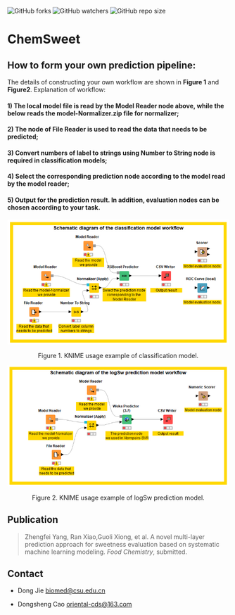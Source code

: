 ![GitHub forks](https://img.shields.io/github/forks/ifyoungnet/ChemSweet.svg?style=social)
![GitHub watchers](https://img.shields.io/github/watchers/ifyoungnet/ChemSweet.svg?style=social)
![GitHub repo size](https://img.shields.io/github/repo-size/ifyoungnet/ChemSweet.svg)

# ChemSweet
## How to form your own prediction pipeline:
The details of constructing your own workflow are shown in **Figure 1** and **Figure2**. 
Explanation of workflow: 
#### 1) The local model file is read by the Model Reader node above, while the below reads the model-Normalizer.zip file for normalizer; 
#### 2) The node of File Reader is used to read the data that needs to be predicted; 
#### 3) Convert numbers of label to strings using Number to String node is required in classification models; 
#### 4) Select the corresponding prediction node according to the model read by the model reader;
#### 5) Output for the prediction result. In addition, evaluation nodes can be chosen according to your task.

![image](https://github.com/ifyoungnet/ChemSweet/blob/main/Figure%201.jpg)
<p align="center">Figure 1. KNIME usage example of classification model.</p>

![image](https://github.com/ifyoungnet/ChemSweet/blob/main/Figure%202.jpg)
<p align="center">Figure 2. KNIME usage example of logSw prediction model.</p>

## Publication
> Zhengfei Yang, Ran Xiao,Guoli Xiong, et al. A novel multi-layer prediction approach for sweetness evaluation based on systematic machine learning modeling. *Food Chemistry*, submitted.

## Contact
  
  * Dong Jie <biomed@csu.edu.cn> 

  * Dongsheng Cao <oriental-cds@163.com>
